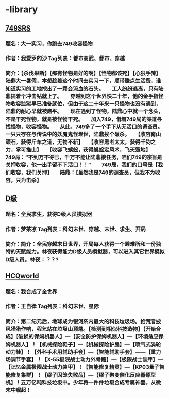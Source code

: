 # -library

## [749SRS](https://github.com/MaKerG520/-library/blob/main/749SRS/part1.md#%E7%AC%AC1%E7%AB%A0-%E7%AD%89%E4%BA%86%E4%BA%8C%E5%8D%81%E5%B9%B4%E7%9A%84%E9%87%91%E6%89%8B%E6%8C%87%E7%BB%88%E4%BA%8E%E6%9C%89%E8%83%BD%E7%94%A8%E7%9A%84%E5%B8%8C%E6%9C%9B%E4%BA%86)
### 题名：大一实习，你跑去749收容怪物 
### 作者：我爱罗的沙 Tag列表：都市高武、都市、穿越 
### 简介：【杀伐果断】【那有怪物是好的啊】【怪物都该死】【心狠手辣】　　陆鼎大一暑假，本想趁着这个时间去实习一下，顺带赚点生活费，谁知道实习的工地挖出了一颗会流血的石头。　　工人纷纷逃离，只有陆鼎提着个冲击钻就上了。　　穿越到这个世界快二十年，他的金手指怪物收容监狱早已准备就位，但由于这二十年来一只怪物也没有遇到，陆鼎的耐心早就被磨平。　　现在遇到了怪物，陆鼎心中就一个念头，不是干死怪物，就是被怪物干死。　　加入749，借着749局的渠道寻找怪物，收容怪物。　　从此，749多了一个手下从无活口的调查员。　　一只只存在与传说中的妖魔鬼怪现世，陆鼎挨个碾杀。　　【收容南山顽石，获得斤车之道，无物不斩】　　【收容黑老太太，获得千钧之力，掌可推山】　　【收容飞蜈蚣，获得蜈蚣定风术，飞天遁地】　　749局：“不到万不得已，千万不能让陆鼎接任务，咱们749的宗旨是关押收容，他一出手留不下活口！！”　　749局，我们的口号是【我们收容，我们关押】　　陆鼎：【虽然我是749的调查员，但我不为收容，只为击杀】


## [D级](https://github.com/MaKerG520/-library/blob/main/D%E7%BA%A7/part1.md#%E7%AC%AC1%E7%AB%A0-%E5%BC%80%E5%B1%80%E6%88%90%E4%B8%BAd%E7%BA%A7%E4%BA%BA%E5%91%98)
### 题名：全民求生，获得D级人员模拟器
### 作者：梦茶凉 Tag列表：科幻末世、穿越、末世、求生、开局
### 简介：简介：全民穿越末日世界，开局每人获得一个避难所和一份独特的天赋能力。林夜获得能力D级人员模拟器，可以进入其它世界模拟D级人员。林夜：？？?


## [HCQworld](https://github.com/MaKerG520/-library/blob/main/HCQworld/1.md#%E7%AC%AC1%E7%AB%A0-%E5%9C%B0%E7%90%83%E5%9E%83%E5%9C%BE%E5%9C%BA)
### 题名：我合成了全世界 
### 作者：王自律 Tag列表：科幻末世、星际 
### 简介：第二纪元后，地球成为银河系内最大的科技垃圾场。拾荒者披风猎猎作响，程乞站在垃圾山顶端。【检测到相似科技造物】【开始合成】【破损的保姆机器人】—【安全防护保姆机器人】—【环境适应保姆机器人】！【机械探险鞋子】—【机械探险护腿】—【喷气式涡轮动力鞋】！【外科手术用辅助手套】—【智能辅助手套】——【重力场调节手套】！【X-55极限战士动力外骨骼】—【极限战士装甲】—【记忆金属极限战士动力装甲】！【智能修复精灵】—【KP03量子智能修复集群】！【缪子囚笼失败品】—【缪子聚变催化反应器原型机】！五万亿吨科技垃圾中。少年将一件件垃圾合成专属神器，从微末中崛起！
